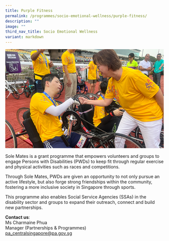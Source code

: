 ```yaml
---
title: Purple Fitness
permalink: /programmes/socio-emotional-wellness/purple-fitness/
description: ""
image: ""
third_nav_title: Socio Emotional Wellness
variant: markdown
---
```

![Sole_Mates](/images/Programmes/SM1.jpg)

Sole Mates is a grant programme that empowers volunteers and groups to engage Persons with Disabilities (PWDs) to keep fit through regular exercise and physical activities such as races and competitions. 

Through Sole Mates, PWDs are given an opportunity to not only pursue an active lifestyle, but also forge strong friendships within the community, fostering a more inclusive society in Singapore through sports. 

This programme also enables Social Service Agencies (SSAs) in the disability sector and groups to expand their outreach, connect and build new partnerships.

**Contact us**:  
Ms Charmaine Phua  
Manager (Partnerships &amp; Programmes)  
[pa_centralsingapore@pa.gov.sg](mailto:pa_centralsingapore@pa.gov.sg)